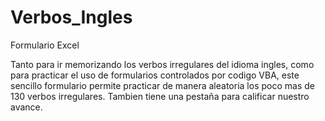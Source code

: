 # Verbos_Ingles
Formulario Excel 

Tanto para ir memorizando los verbos irregulares del idioma ingles, como para practicar el uso de formularios controlados por codigo VBA, este sencillo formulario permite practicar de manera aleatoria los poco mas de 130 verbos irregulares. Tambien tiene una pestaña para calificar nuestro avance. 
